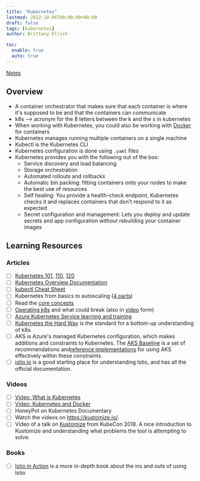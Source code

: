 ```yaml
---
title: "Kubernetes"
lastmod: 2022-10-06T00:00:00+08:00
draft: false
tags: [kubernetes]
author: Brittany Ellich

toc:
  enable: true
  auto: true
---
```


[Notes](../../notes)

## Overview

* A container orchestrator that makes sure that each container is where it's supposed to be and that the containers can communicate
* k8s --> acronym for the 8 letters between the k and the s in kubernetes
* When working with Kubernetes, you could also be working with [Docker](./docker.md) for containers
* Kubernetes manages running multiple containers on a single machine
* Kubectl is the Kubernetes CLI
* Kubernetes configuration is done using `.yaml` files
* Kubernetes provides you with the following out of the box:
  * Service discovery and load balancing
  * Storage orchestration
  * Automated rollouts and rollbacks
  * Automatic bin packing: fitting containers onto your nodes to make the best use of resources
  * Self healing: You provide a health-check endpoint, Kubernetes checks it and replaces containers that don't respond to it as expected
  * Secret configuration and management: Lets you deploy and update secrets and app configuration without rebuilding your container images

## Learning Resources

### Articles

* [ ] [Kubernetes 101](https://medium.com/google-cloud/kubernetes-101-pods-nodes-containers-and-clusters-c1509e409e16), [110](https://medium.com/google-cloud/kubernetes-110-your-first-deployment-bf123c1d3f8), [120](https://medium.com/google-cloud/kubernetes-120-networking-basics-3b903f13093a)
* [ ] [Kubernetes Overview Documentation](https://kubernetes.io/docs/concepts/overview/)
* [ ] [kubectl Cheat Sheet](https://kubernetes.io/docs/reference/kubectl/cheatsheet/)
* [ ] Kubernetes from basics to autoscaling ([4 parts](https://softchris.github.io/pages/kubernetes-one.html))
* [ ] Read the [core concepts](https://kubernetes.io/docs/concepts/)
* [ ] [Operating k8s](https://stripe.com/blog/operating-kubernetes) and what could break (also in [video](https://www.youtube.com/watch?v=obB2IvCv-K0) form)
* [ ] [Azure Kubernetes Service learning and training](https://azure.microsoft.com/en-us/resources/kubernetes-learning-and-training/#overview)
* [ ] [Kubernetes the Hard Way](https://github.com/kelseyhightower/kubernetes-the-hard-way) is the standard for a bottom-up understanding of k8s
* [ ] AKS is Azure's managed Kubernetes configuration, which makes additions and constraints to Kubernetes. The [AKS Baseline](https://github.com/mspnp/aks-baseline) is a set of recommendations and[reference implementations](https://github.com/mspnp/aks-baseline) for using AKS effectively within these constraints.
* [ ] [istio.io](https://istio.io/) is a good starting place for understanding Istio, and has all the official documentation.

### Videos

* [ ] [Video: What is Kubernetes](https://www.youtube.com/watch?v=cC46cg5FFAM)
* [ ] [Video: Kubernetes and Docker](https://www.youtube.com/watch?v=PfRWP60qxPM)
* [ ] HoneyPot on Kubernetes Documentary
* [ ] Watch the videos on <https://kustomize.io/>.
* [ ] Video of a talk on [Kustomize](https://www.youtube.com/watch?v=ahMIBxufNR0) from KubeCon 2018. A nice introduction to Kustomize and understanding what problems the tool is attempting to solve.

### Books

* [ ] [Istio in Action](https://www.manning.com/books/istio-in-action) is a more in-depth book about the ins and outs of using Istio
